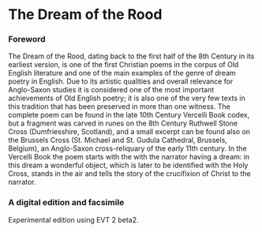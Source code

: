 The Dream of the Rood
===============

### Foreword
The Dream of the Rood, dating back to the first half of the 8th Century in its earliest version, is one of the first Christian poems in the corpus of Old English literature and one of the main examples of the genre of dream poetry in English. Due to its artistic qualities and overall relevance for Anglo-Saxon studies it is considered one of the most important achievements of Old English poetry; it is also one of the very few texts in this tradition that has been preserved in more than one witness. The complete poem can be found in the late 10th Century Vercelli Book codex, but a fragment was carved in runes on the 8th Century Ruthwell Stone Cross (Dumfriesshire, Scotland), and a small excerpt can be found also on the Brussels Cross (St. Michael and St. Gudula Cathedral, Brussels, Belgium), an Anglo-Saxon cross-reliquary of the early 11th century.
In the Vercelli Book the poem starts with the with the narrator having a dream: in this dream a wonderful object, which is later to be identified with the Holy Cross, stands in the air and tells the story of the crucifixion of Christ to the narrator.

### A digital edition and facsimile
Experimental edition using EVT 2 beta2.

